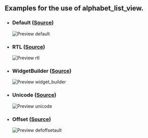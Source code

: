 ## Examples for the use of alphabet_list_view.

- ### Default ([Source](lib/pages/default.dart))
  ![Preview default](screenshots/default.jpeg "Default")

- ### RTL ([Source](lib/pages/rtl.dart))
  ![Preview rtl](screenshots/rtl.jpeg "RTL")

- ### WidgetBuilder ([Source](lib/pages/widget_builder.dart))
  ![Preview widget_builder](screenshots/widget_builder.jpeg "WidgetBuilder")

- ### Unicode ([Source](lib/pages/unicode.dart))
  ![Preview unicode](screenshots/unicode.jpeg "Unicode")

- ### Offset ([Source](lib/pages/offset.dart))
  ![Preview defoffsetault](screenshots/offset.jpeg "Offset")
